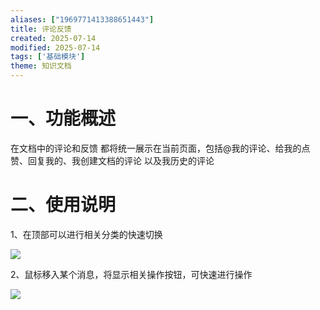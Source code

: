 ```yaml
---
aliases: ["1969771413388651443"]
title: 评论反馈
created: 2025-07-14
modified: 2025-07-14
tags: ['基础模块']
theme: 知识文档
---
```


# 一、**功能概述**

在文档中的评论和反馈 都将统一展示在当前页面，包括@我的评论、给我的点赞、回复我的、我创建文档的评论 以及我历史的评论

# 二、**使用说明**

1、在顶部可以进行相关分类的快速切换

![](d9612bb6f22eda6ae1385389a9f970ce.jpg)

2、鼠标移入某个消息，将显示相关操作按钮，可快速进行操作

![](9f1f66cd29b8f1b7774c5288e7e6c256.jpg)